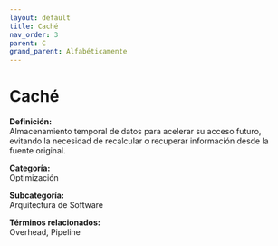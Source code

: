 ```yaml
---
layout: default
title: Caché
nav_order: 3
parent: C
grand_parent: Alfabéticamente
---
```


# Caché

**Definición:**  
Almacenamiento temporal de datos para acelerar su acceso futuro, evitando la necesidad de recalcular o recuperar información desde la fuente original.

**Categoría:**  
Optimización  

**Subcategoría:**  
Arquitectura de Software

**Términos relacionados:**  
Overhead, Pipeline
